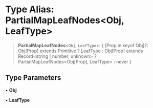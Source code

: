 # Type Alias: PartialMapLeafNodes\<Obj, LeafType\>

> **PartialMapLeafNodes**\<`Obj`, `LeafType`\>: \{ \[Prop in keyof Obj\]?: Obj\[Prop\] extends Primitive ? LeafType : Obj\[Prop\] extends Record\<string \| number, unknown\> ? PartialMapLeafNodes\<Obj\[Prop\], LeafType\> : never \}

## Type Parameters

• **Obj**

• **LeafType**
